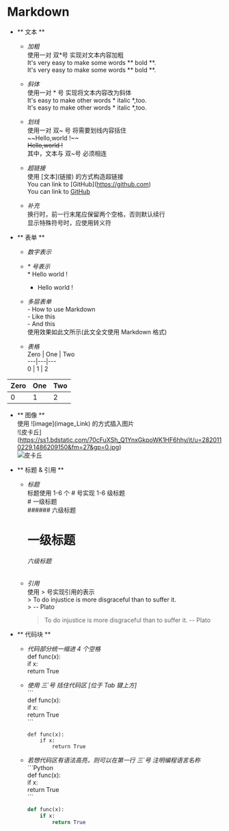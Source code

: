 # Markdown

- ** 文本 **
  - *加粗*  
    使用一对 双\*号 实现对文本内容加粗  
    It's very easy to make some words \*\* bold \*\*.  
    It's very easy to make some words ** bold **.  
    
  - *斜体*  
    使用一对 \* 号 实现将文本内容改为斜体  
    It's easy to make other words \* italic \*,too.   
    It's easy to make other words * italic *,too.  
    
  - *划线*  
    使用一对 双~ 号 将需要划线内容括住  
    \~\~Hello,world !\~\~  
    ~~Hello,world !~~  
    其中，文本与 双~号 必须相连  
    
  - *超链接*  
    使用 \[文本\](链接) 的方式构造超链接  
    You can link to \[GitHub\](https://github.com)  
    You can link to [GitHub](https://github.com)  
    
  - *补充*  
    换行时，前一行末尾应保留两个空格，否则默认续行  
    显示特殊符号时，应使用转义符  
  
  
- ** 表单 **  
  - *数字表示*  
  - *\* 号表示*  
    \* Hello world !  
    * Hello world !  
    
  - *多层表单*  
    \- How to use Markdown  
       \- Like this  
       \- And this  
     使用效果如此文所示(此文全文使用 Markdown 格式)  
     
  - *表格*  
    Zero | One | Two  
    ---|---|---  
    0 | 1 | 2  

Zero | One | Two  
---|---|---  
0 | 1 | 2  
  
  
- ** 图像 **  
  使用 !\[image\](image_Link) 的方式插入图片  
  !\[皮卡丘\](https://ss1.bdstatic.com/70cFuXSh_Q1YnxGkpoWK1HF6hhy/it/u=2820110229,1486209150&fm=27&gp=0.jpg)  
  ![皮卡丘](https://ss1.bdstatic.com/70cFuXSh_Q1YnxGkpoWK1HF6hhy/it/u=2820110229,1486209150&fm=27&gp=0.jpg)  
  
  
- ** 标题 & 引用 **  
  - *标题*  
    标题使用 1-6 个 # 号实现 1-6 级标题  
    \# 一级标题  
    \#\#\#\#\#\# 六级标题  
    # 一级标题  
    ###### 六级标题  
    
  - *引用*  
    使用 > 号实现引用的表示  
    \> To do injustice is more disgraceful than to suffer it.  
    \> -- Plato  
    > To do injustice is more disgraceful than to suffer it.
    > -- Plato  
  
  
- ** 代码块 **  
  - *代码部分统一缩进 4 个空格*   
        def func(x):  
            if x:  
                return True  
                
  - *使用 三\`号 括住代码区 [位于 Tab 键上方]*  
    \`\`\`  
    def func(x):  
        if x:  
            return True  
    \`\`\`
    ```  
    def func(x):  
        if x:  
            return True  
    ```  
    
  - *若想代码区有语法高亮，则可以在第一行 三\`号 注明编程语言名称*  
    \`\`\`Python  
    def func(x):  
        if x:  
            return True  
    \`\`\`  
    ```Python  
    def func(x):  
        if x:  
            return True  
    ```  